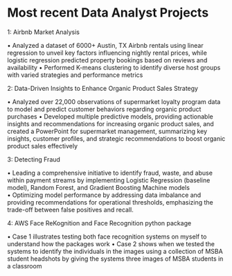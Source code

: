 # Most recent Data Analyst Projects
1: Airbnb Market Analysis
  
  •	Analyzed a dataset of 6000+ Austin, TX Airbnb rentals using linear regression to unveil key factors influencing nightly rental prices, while logistic regression predicted property bookings based on reviews and availability
  • Performed K-means clustering to identify diverse host groups with varied strategies and performance metrics

2: Data-Driven Insights to Enhance Organic Product Sales Strategy
  
  •	Analyzed over 22,000 observations of supermarket loyalty program data to model and predict customer behaviors regarding organic product purchases
  •	Developed multiple predictive models, providing actionable insights and recommendations for increasing organic product sales, and created a PowerPoint for supermarket management, summarizing key insights, customer profiles, and strategic recommendations to boost organic product sales effectively

3: Detecting Fraud
  
  • Leading a comprehensive initiative to identify fraud, waste, and abuse within payment streams by implementing Logistic Regression (baseline model), Random Forest, and Gradient Boosting Machine models    
  • Optimizing model performance by addressing data imbalance and providing recommendations for operational thresholds, emphasizing the trade-off between false positives and recall.
  
4: AWS Face ReKognition and Face Recognition python package

  • Case 1 illustrates testing both face recognition systems on myself to understand how the packages work
  • Case 2 shows when we tested the systems to identify the individuals in the images using a collection of MSBA student headshots by giving the systems three images of MSBA students in a classroom
